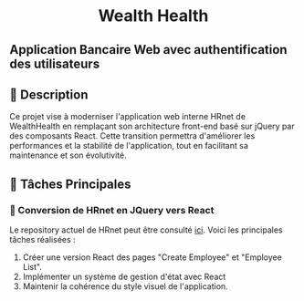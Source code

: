 # <p align="center">Wealth Health</p>

## Application Bancaire Web avec authentification des utilisateurs

## 📝 Description

Ce projet vise à moderniser l'application web interne HRnet de WealthHealth en remplaçant son architecture front-end basé sur jQuery par des composants React. Cette transition permettra d'améliorer les performances et la stabilité de l'application, tout en facilitant sa maintenance et son évolutivité.

## 🚀 Tâches Principales

### 🔄 Conversion de HRnet en JQuery vers React

Le repository actuel de HRnet peut être consulté [ici](https://github.com/OpenClassrooms-Student-Center/P12_Front-end). Voici les principales tâches réalisées :

1. Créer une version React des pages "Create Employee" et "Employee List".
2. Implémenter un système de gestion d'état avec React
3. Maintenir la cohérence du style visuel de l'application.
